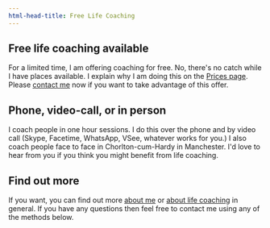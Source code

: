 ```yaml
---
html-head-title: Free Life Coaching
---
```

<h2>Free life coaching available</h2>
<p>For a limited time, I am offering coaching for free. No, there's no catch while I have places available. I explain why I am doing this on the <a href="/prices">Prices page</a>. Please <a href="#contact">contact me</a> now if you want to take advantage of this offer.</p>
    
<h2>Phone, video-call, or in person</h2>
<p>I coach people in one hour sessions. I do this over the phone and by video call (Skype, Facetime, WhatsApp, VSee, whatever works for you.) I also coach people face to face in Chorlton-cum-Hardy in Manchester. I'd love to hear from you if you think you might benefit from life coaching.</p>

<h2>Find out more</h2>
<p>If you want, you can find out more <a href="/about-justin-hellings">about me</a> or <a href="/about-life-coaching">about life coaching</a> in general. If you have any questions then feel free to contact me using any of the methods below.</p>
